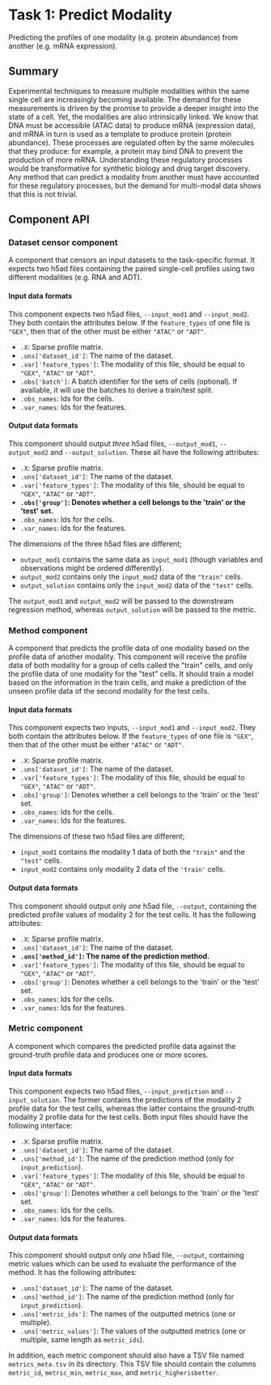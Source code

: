 # Task 1: Predict Modality

Predicting the profiles of one modality (e.g. protein abundance) from another (e.g. mRNA expression).

## Summary

Experimental techniques to measure multiple modalities within the same single cell are increasingly becoming available. The demand for these measurements is driven by the promise to provide a deeper insight into the state of a cell. Yet, the modalities are also intrinsically linked. We know that DNA must be accessible (ATAC data) to produce mRNA (expression data), and mRNA in turn is used as a template to produce protein (protein abundance). These processes are regulated often by the same molecules that they produce: for example, a protein may bind DNA to prevent the production of more mRNA. Understanding these regulatory processes would be transformative for synthetic biology and drug target discovery. Any method that can predict a modality from another must have accounted for these regulatory processes, but the demand for multi-modal data shows that this is not trivial.


## Component API

### Dataset censor component

A component that censors an input datasets to the task-specific format. It expects two h5ad files containing the paired single-cell profiles using two different modalities (e.g. RNA and ADT). 

#### Input data formats

This component expects two h5ad files, `--input_mod1` and `--input_mod2`. They both contain the attributes below. If the `feature_types` of one file is `"GEX"`, then that of the other must be either `"ATAC"` or `"ADT"`.

  * `.X`: Sparse profile matrix.
  * `.uns['dataset_id']`: The name of the dataset.
  * `.var['feature_types']`: The modality of this file, should be equal to `"GEX"`, `"ATAC"` or `"ADT"`.
  * `.obs['batch']`: A batch identifier for the sets of cells (optional). If available, it will use the batches to derive a train/test split.
  * `.obs_names`: Ids for the cells.
  * `.var_names`: Ids for the features.

#### Output data formats

This component should output *three* h5ad files, `--output_mod1`, `--output_mod2` and `--output_solution`. These all have the following attributes:

  * `.X`: Sparse profile matrix.
  * `.uns['dataset_id']`: The name of the dataset.
  * `.var['feature_types']`: The modality of this file, should be equal to `"GEX"`, `"ATAC"` or `"ADT"`.
  * **`.obs['group']`: Denotes whether a cell belongs to the 'train' or the 'test' set.**
  * `.obs_names`: Ids for the cells.
  * `.var_names`: Ids for the features.

The dimensions of the three h5ad files are different;

  * `output_mod1` contains the same data as `input_mod1` (though variables and observations might be ordered differently).
  * `output_mod2` contains only the `input_mod2` data of the `"train"` cells.
  * `output_solution` contains only the `input_mod2` data of the `"test"` cells.

The `output_mod1` and `output_mod2` will be passed to the downstream regression method, whereas `output_solution` will be passed to the metric.

### Method component

A component that predicts the profile data of one modality based on the profile data of another modality. This component will receive the
profile data of both modality for a group of cells called the "train" cells, and only the profile data of one modality for the "test" cells. 
It should train a model based on the information in the train cells, and make a prediction of the unseen profile data of the second modality
for the test cells.

#### Input data formats

This component expects two inputs, `--input_mod1` and `--input_mod2`. They both contain the attributes below. If the `feature_types` of one file is `"GEX"`, then that of the other must be either `"ATAC"` or `"ADT"`.

  * `.X`: Sparse profile matrix.
  * `.uns['dataset_id']`: The name of the dataset.
  * `.var['feature_types']`: The modality of this file, should be equal to `"GEX"`, `"ATAC"` or `"ADT"`.
  * `.obs['group']`: Denotes whether a cell belongs to the 'train' or the 'test' set.
  * `.obs_names`: Ids for the cells.
  * `.var_names`: Ids for the features.

The dimensions of these two h5ad files are different;

  * `input_mod1` contains the modality 1 data of both the `"train"` and the `"test"` cells.
  * `input_mod2` contains only modality 2 data of the `'train'` cells.

#### Output data formats

This component should output only *one* h5ad file, `--output`, containing the predicted profile values of modality 2 for the test cells. It has the following attributes:

  * `.X`: Sparse profile matrix.
  * `.uns['dataset_id']`: The name of the dataset.
  * **`.uns['method_id']`: The name of the prediction method.**
  * `.var['feature_types']`: The modality of this file, should be equal to `"GEX"`, `"ATAC"` or `"ADT"`.
  * `.obs['group']`: Denotes whether a cell belongs to the 'train' or the 'test' set.
  * `.obs_names`: Ids for the cells.
  * `.var_names`: Ids for the features.



### Metric component

A component which compares the predicted profile data against the ground-truth profile data and produces one or more scores. 

#### Input data formats

This component expects two h5ad files, `--input_prediction` and `--input_solution`. The former contains the predictions of the modality 2 profile data for the test cells, whereas the latter contains the ground-truth modality 2 profile data for the test cells. Both input files should have the following interface:

  * `.X`: Sparse profile matrix.
  * `.uns['dataset_id']`: The name of the dataset.
  * `.uns['method_id']`: The name of the prediction method (only for `input_prediction`).
  * `.var['feature_types']`: The modality of this file, should be equal to `"GEX"`, `"ATAC"` or `"ADT"`.
  * `.obs['group']`: Denotes whether a cell belongs to the 'train' or the 'test' set.
  * `.obs_names`: Ids for the cells.
  * `.var_names`: Ids for the features.

#### Output data formats

This component should output only *one* h5ad file, `--output`, containing metric values which can be used to evaluate the performance of the method. It has the following attributes:

  * `.uns['dataset_id']`: The name of the dataset.
  * `.uns['method_id']`: The name of the prediction method (only for `input_prediction`).
  * `.uns['metric_ids']`: The names of the outputted metrics (one or multiple).
  * `.uns['metric_values']`: The values of the outputted metrics (one or multiple, same length as `metric_ids`).

In addition, each metric component should also have a TSV file named `metrics_meta.tsv` in its directory. This TSV file should contain the columns `metric_id`, `metric_min`, `metric_max`, and `metric_higherisbetter`.
